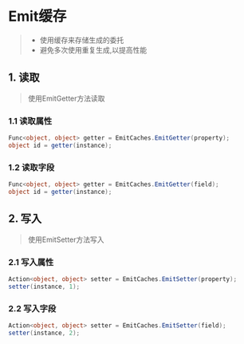 # Emit缓存
>* 使用缓存来存储生成的委托
>* 避免多次使用重复生成,以提高性能

## 1. 读取
>使用EmitGetter方法读取

### 1.1 读取属性
```csharp
Func<object, object> getter = EmitCaches.EmitGetter(property);
object id = getter(instance);
```

### 1.2 读取字段
```csharp
Func<object, object> getter = EmitCaches.EmitGetter(field);
object id = getter(instance);
```

## 2. 写入
>使用EmitSetter方法写入

### 2.1 写入属性
```csharp
Action<object, object> setter = EmitCaches.EmitSetter(property);
setter(instance, 1);
```

### 2.2 写入字段
```csharp
Action<object, object> setter = EmitCaches.EmitSetter(field);
setter(instance, 2);
```
